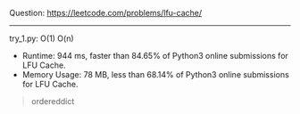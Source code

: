 Question: https://leetcode.com/problems/lfu-cache/

---

try_1.py: O(1) O(n)

* Runtime: 944 ms, faster than 84.65% of Python3 online submissions for LFU Cache.
* Memory Usage: 78 MB, less than 68.14% of Python3 online submissions for LFU Cache.

> ordereddict